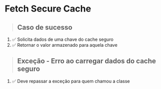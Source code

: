 # Fetch Secure Cache

> ## Caso de sucesso

1. ✅ Solicita dados de uma chave do cache seguro
2. ✅ Retornar o valor armazenado para aquela chave

> ## Exceção - Erro ao carregar dados do cache seguro

1. ✅ Deve repassar a exceção para quem chamou a classe
